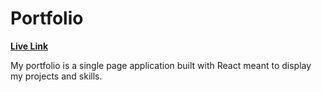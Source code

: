 # Portfolio

**[Live Link](https://cyip.dev/)**

My portfolio is a single page application built with React meant to display my projects and skills.

